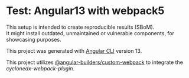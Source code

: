 # Test: Angular13 with webpack5

This setup is intended to create reproducible results (SBoM).  
It might install outdated, unmaintained or vulnerable components, for showcasing purposes.

This project was generated with [Angular CLI](https://github.com/angular/angular-cli) version 13.

This project utilizes [@angular-builders/custom-webpack](https://www.npmjs.com/package/@angular-builders/custom-webpack)
to integrate the _cyclonedx-webpack-plugin_.

